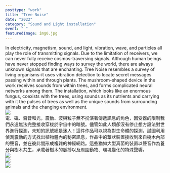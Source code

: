 ```yaml
---
posttype: "work"
title: "Tree Noise"
date: "2022"
category: "Sound and Light installation"
event: " "
featuredImage: img0.jpg
---
```

  <div class="box">
      <div class="dscrptn">
        In electricity, magnetism, sound, and light, vibration, wave, and particles all play the role of transmitting signals. Due to the limitation of receivers, we can never fully receive cosmos-traversing signals. Although human beings have never stopped finding ways to survey the world, there are always unknown signals that are enchanting. Tree Noise resembles a survey of living organisms-it uses vibration detection to locate secret messages passing within and through plants. The mushroom-shaped device in the work receives sounds from within trees, and forms complicated neural networks among them. The installation, which looks like an enormous fungus, coexists with the trees, using sounds as its nutrients and carrying with it the pulses of trees as well as the unique sounds from surrounding animals and the changing environment.<br>
      </div>
  </div>


  <div class="box">
      <img class="subimg" src="./img1.jpg">
  </div>


  <div class="box">
      <div class="dscrptn">
      電、磁、聲音和光，震動、波與粒子無不扮演著傳遞訊息的角色，因受器的限制我們永遠無法完整接收穿梭於宇宙中的暗號。儘管如此人類卻沒有停止想方設法對世界進行探測，未知的訊號總是迷人！這件作品可以視為對生命體的探測，試圖利用偵測震動的方式找出植物體內的秘密訊息，作品中的蕈狀裝置接收到來自樹木內部的聲音，並在彼此間形成複雜的神經網路。這些猶如大型真菌的裝置以聲音作為養分與樹木共生，承載著樹木的脈搏以及周圍動物、環境變化的特殊聲響。<br>
      </div>
  </div>


  <div class="box">
      <img class="subimg" src="./img2.jpg">
  </div>

  <div class="box">
      <img class="subimg" src="./img3.jpg">
  </div>

  <div class="box">
      <img class="subimg" src="./img4.jpg">
  </div>

  <div class="box"></div>

  <!-- <iframe title="vimeo-player" src="https://player.vimeo.com/video/729937826?h=0de5e9faeb" frameborder="0" allowfullscreen></iframe> -->
